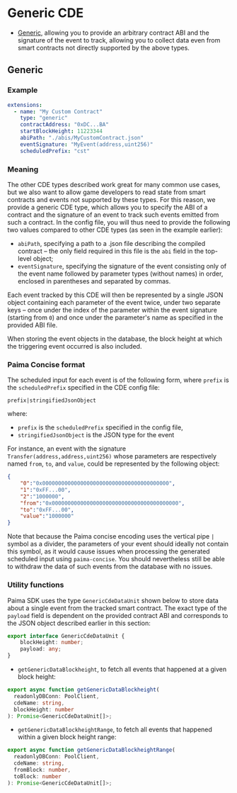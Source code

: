 # Generic CDE

- [Generic](#generic), allowing you to provide an arbitrary contract ABI and the signature of the event to track, allowing you to collect data even from smart contracts not directly supported by the above types.

## Generic

### Example

```yaml
extensions:
  - name: "My Custom Contract"
    type: "generic"
    contractAddress: "0xDC...BA"
    startBlockHeight: 11223344
    abiPath: "./abis/MyCustomContract.json"
    eventSignature: "MyEvent(address,uint256)"
    scheduledPrefix: "cst"
```

### Meaning

The other CDE types described work great for many common use cases, but we also want to allow game developers to read state from smart contracts and events not supported by these types. For this reason, we provide a generic CDE type, which allows you to specify the ABI of a contract and the signature of an event to track such events emitted from such a contract. In the config file, you will thus need to provide the following two values compared to other CDE types (as seen in the example earlier):

- `abiPath`, specifying a path to a .json file describing the compiled contract &ndash; the only field required in this file is the `abi` field in the top-level object;
- `eventSignature`, specifying the signature of the event consisting only of the event name followed by parameter types (without names) in order, enclosed in parentheses and separated by commas.

Each event tracked by this CDE will then be represented by a single JSON object containing each parameter of the event twice, under two separate keys &ndash; once under the index of the parameter within the event signature (starting from `0`) and once under the parameter's name as specified in the provided ABI file.

When storing the event objects in the database, the block height at which the triggering event occurred is also included.

### Paima Concise format

The scheduled input for each event is of the following form, where `prefix` is the `scheduledPrefix` specified in the CDE config file:

```
prefix|stringifiedJsonObject
```

where:

- `prefix` is the `scheduledPrefix` specified in the config file,
- `stringifiedJsonObject` is the JSON type for the event

For instance, an event with the signature `Transfer(address,address,uint256)` whose parameters are respectively named `from`, `to`, and `value`, could be represented by the following object:

```json
{
    "0":"0x0000000000000000000000000000000000000000",
    "1":"0xFF...00",
    "2":"1000000",
    "from":"0x0000000000000000000000000000000000000000",
    "to":"0xFF...00",
    "value":"1000000"
}
```

Note that because the Paima concise encoding uses the vertical pipe `|` symbol as a divider, the parameters of your event should ideally not contain this symbol, as it would cause issues when processing the generated scheduled input using `paima-concise`. You should nevertheless still be able to withdraw the data of such events from the database with no issues.

### Utility functions

Paima SDK uses the type `GenericCdeDataUnit` shown below to store data about a single event from the tracked smart contract. The exact type of the `payload` field is dependent on the provided contract ABI and corresponds to the JSON object described earlier in this section:

```ts
export interface GenericCdeDataUnit {
    blockHeight: number;
    payload: any;
}
```

- `getGenericDataBlockheight`, to fetch all events that happened at a given block height:

```ts
export async function getGenericDataBlockheight(
  readonlyDBConn: PoolClient,
  cdeName: string,
  blockHeight: number
): Promise<GenericCdeDataUnit[]>;
```

- `getGenericDataBlockheightRange`, to fetch all events that happened within a given block height range:

```ts
export async function getGenericDataBlockheightRange(
  readonlyDBConn: PoolClient,
  cdeName: string,
  fromBlock: number,
  toBlock: number
): Promise<GenericCdeDataUnit[]>;
```
